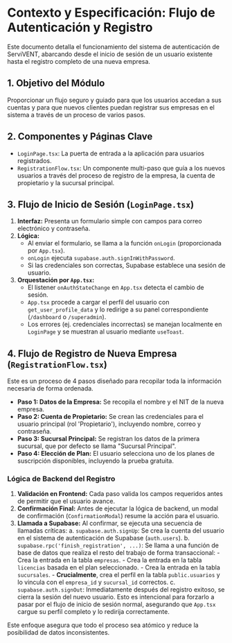 # Contexto y Especificación: Flujo de Autenticación y Registro

Este documento detalla el funcionamiento del sistema de autenticación de ServiVENT, abarcando desde el inicio de sesión de un usuario existente hasta el registro completo de una nueva empresa.

## 1. Objetivo del Módulo

Proporcionar un flujo seguro y guiado para que los usuarios accedan a sus cuentas y para que nuevos clientes puedan registrar sus empresas en el sistema a través de un proceso de varios pasos.

## 2. Componentes y Páginas Clave

-   `LoginPage.tsx`: La puerta de entrada a la aplicación para usuarios registrados.
-   `RegistrationFlow.tsx`: Un componente multi-paso que guía a los nuevos usuarios a través del proceso de registro de la empresa, la cuenta de propietario y la sucursal principal.

## 3. Flujo de Inicio de Sesión (`LoginPage.tsx`)

1.  **Interfaz:** Presenta un formulario simple con campos para correo electrónico y contraseña.
2.  **Lógica:**
    -   Al enviar el formulario, se llama a la función `onLogin` (proporcionada por `App.tsx`).
    -   `onLogin` ejecuta `supabase.auth.signInWithPassword`.
    -   Si las credenciales son correctas, Supabase establece una sesión de usuario.
3.  **Orquestación por `App.tsx`:**
    -   El listener `onAuthStateChange` en `App.tsx` detecta el cambio de sesión.
    -   `App.tsx` procede a cargar el perfil del usuario con `get_user_profile_data` y lo redirige a su panel correspondiente (`/dashboard` o `/superadmin`).
    -   Los errores (ej. credenciales incorrectas) se manejan localmente en `LoginPage` y se muestran al usuario mediante `useToast`.

## 4. Flujo de Registro de Nueva Empresa (`RegistrationFlow.tsx`)

Este es un proceso de 4 pasos diseñado para recopilar toda la información necesaria de forma ordenada.

-   **Paso 1: Datos de la Empresa:** Se recopila el nombre y el NIT de la nueva empresa.
-   **Paso 2: Cuenta de Propietario:** Se crean las credenciales para el usuario principal (rol 'Propietario'), incluyendo nombre, correo y contraseña.
-   **Paso 3: Sucursal Principal:** Se registran los datos de la primera sucursal, que por defecto se llama "Sucursal Principal".
-   **Paso 4: Elección de Plan:** El usuario selecciona uno de los planes de suscripción disponibles, incluyendo la prueba gratuita.

### Lógica de Backend del Registro

1.  **Validación en Frontend:** Cada paso valida los campos requeridos antes de permitir que el usuario avance.
2.  **Confirmación Final:** Antes de ejecutar la lógica de backend, un modal de confirmación (`ConfirmationModal`) resume la acción para el usuario.
3.  **Llamada a Supabase:** Al confirmar, se ejecuta una secuencia de llamadas críticas:
    a.  `supabase.auth.signUp`: Se crea la cuenta del usuario en el sistema de autenticación de Supabase (`auth.users`).
    b.  `supabase.rpc('finish_registration', ...)`: Se llama a una función de base de datos que realiza el resto del trabajo de forma transaccional:
        -   Crea la entrada en la tabla `empresas`.
        -   Crea la entrada en la tabla `licencias` basada en el plan seleccionado.
        -   Crea la entrada en la tabla `sucursales`.
        -   **Crucialmente**, crea el perfil en la tabla `public.usuarios` y lo vincula con el `empresa_id` y `sucursal_id` correctos.
    c.  `supabase.auth.signOut`: Inmediatamente después del registro exitoso, se cierra la sesión del nuevo usuario. Esto es intencional para forzarlo a pasar por el flujo de inicio de sesión normal, asegurando que `App.tsx` cargue su perfil completo y lo redirija correctamente.

Este enfoque asegura que todo el proceso sea atómico y reduce la posibilidad de datos inconsistentes.